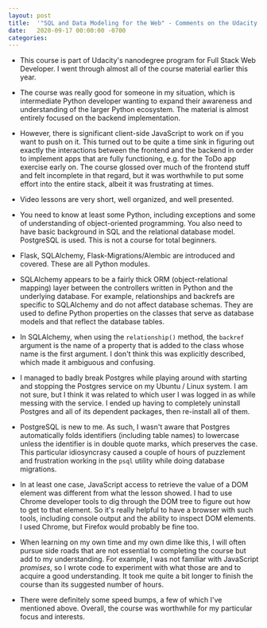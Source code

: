 ```yaml
---
layout: post
title:  '"SQL and Data Modeling for the Web" - Comments on the Udacity Course'
date:   2020-09-17 00:00:00 -0700
categories: 
---
```

* This course is part of Udacity's nanodegree program for Full Stack Web Developer. I went through almost all of the course material earlier this year.

* The course was really good for someone in my situation, which is intermediate Python developer wanting to expand their awareness and understanding of the larger Python ecosystem. The material is almost entirely focused on the backend implementation.

* However, there is significant client-side JavaScript to work on if you want to push on it. This turned out to be quite a time sink in figuring out exactly the interactions between the frontend and the backend in order to implement apps that are fully functioning, e.g. for the ToDo app exercise early on. The course glossed over much of the frontend stuff and felt incomplete in that regard, but it was worthwhile to put some effort into the entire stack, albeit it was frustrating at times.

* Video lessons are very short, well organized, and well presented.

* You need to know at least some Python, including exceptions and some of understanding of object-oriented programming. You also need to have basic background in SQL and the relational database model. PostgreSQL is used. This is not a course for total beginners.

* Flask, SQLAlchemy, Flask-Migrations/Alembic are introduced and covered. These are all Python modules.

* SQLAlchemy appears to be a fairly thick ORM (object-relational mapping) layer between the controllers written in Python and the underlying database. For example, relationships and backrefs are specific to  SQLAlchemy and do not affect database schemas. They are used to define Python properties on the classes that serve as database models and that reflect the database tables.

* In SQLAlchemy, when using the `relationship()` method, the `backref` argument is the name of a property that is added to the class whose name is the first argument. I don't think this was explicitly described, which made it ambiguous and confusing.

* I managed to badly break Postgres while playing around with starting and stopping the Postgres service on my Ubuntu / Linux system. I am not sure, but I think it was related to which user I was logged in as while messing with the service. I ended up having to completely uninstall Postgres and all of its dependent packages, then re-install all of them. 

* PostgreSQL is new to me. As such, I wasn't aware that  Postgres automatically folds identifiers (including table names) to lowercase unless the identifier is in double quote marks, which preserves the case. This particular idiosyncrasy caused a couple of hours of puzzlement and frustration working in the `psql` utility while doing database migrations.

* In at least one case, JavaScript access to retrieve the value of a DOM element was different from what the lesson showed. I had to use Chrome developer tools to dig through the DOM tree to figure out how to get to that element. So it's really helpful to have a browser with such tools, including console output and the ability to inspect DOM elements. I used Chrome, but Firefox would probably be fine too.

* When learning on my own time and my own dime like this, I will often pursue side roads that are not essential to completing the course but add to my understanding. For example, I was not familiar with JavaScript _promises_, so I wrote code to experiment with what those are and to acquire a good understanding. It took me quite a bit longer to finish the course than its suggested number of hours. 

* There were definitely some speed bumps, a few of which I've mentioned above. Overall, the course was worthwhile for my particular focus and interests.


